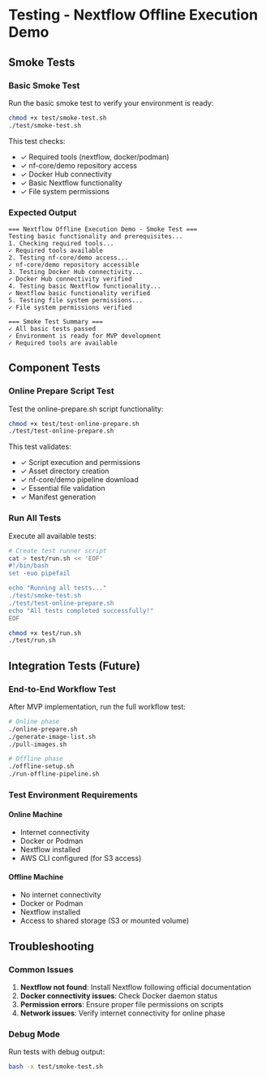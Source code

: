 # Testing - Nextflow Offline Execution Demo

## Smoke Tests

### Basic Smoke Test
Run the basic smoke test to verify your environment is ready:

```bash
chmod +x test/smoke-test.sh
./test/smoke-test.sh
```

This test checks:
- ✓ Required tools (nextflow, docker/podman)
- ✓ nf-core/demo repository access
- ✓ Docker Hub connectivity
- ✓ Basic Nextflow functionality
- ✓ File system permissions

### Expected Output
```
=== Nextflow Offline Execution Demo - Smoke Test ===
Testing basic functionality and prerequisites...
1. Checking required tools...
✓ Required tools available
2. Testing nf-core/demo access...
✓ nf-core/demo repository accessible
3. Testing Docker Hub connectivity...
✓ Docker Hub connectivity verified
4. Testing basic Nextflow functionality...
✓ Nextflow basic functionality verified
5. Testing file system permissions...
✓ File system permissions verified

=== Smoke Test Summary ===
✓ All basic tests passed
✓ Environment is ready for MVP development
✓ Required tools are available
```

## Component Tests

### Online Prepare Script Test
Test the online-prepare.sh script functionality:

```bash
chmod +x test/test-online-prepare.sh
./test/test-online-prepare.sh
```

This test validates:
- ✓ Script execution and permissions
- ✓ Asset directory creation
- ✓ nf-core/demo pipeline download
- ✓ Essential file validation
- ✓ Manifest generation

### Run All Tests
Execute all available tests:

```bash
# Create test runner script
cat > test/run.sh << 'EOF'
#!/bin/bash
set -euo pipefail

echo "Running all tests..."
./test/smoke-test.sh
./test/test-online-prepare.sh
echo "All tests completed successfully!"
EOF

chmod +x test/run.sh
./test/run.sh
```

## Integration Tests (Future)

### End-to-End Workflow Test
After MVP implementation, run the full workflow test:

```bash
# Online phase
./online-prepare.sh
./generate-image-list.sh
./pull-images.sh

# Offline phase
./offline-setup.sh
./run-offline-pipeline.sh
```

### Test Environment Requirements

#### Online Machine
- Internet connectivity
- Docker or Podman
- Nextflow installed
- AWS CLI configured (for S3 access)

#### Offline Machine
- No internet connectivity
- Docker or Podman
- Nextflow installed
- Access to shared storage (S3 or mounted volume)

## Troubleshooting

### Common Issues
1. **Nextflow not found**: Install Nextflow following official documentation
2. **Docker connectivity issues**: Check Docker daemon status
3. **Permission errors**: Ensure proper file permissions on scripts
4. **Network issues**: Verify internet connectivity for online phase

### Debug Mode
Run tests with debug output:
```bash
bash -x test/smoke-test.sh
```